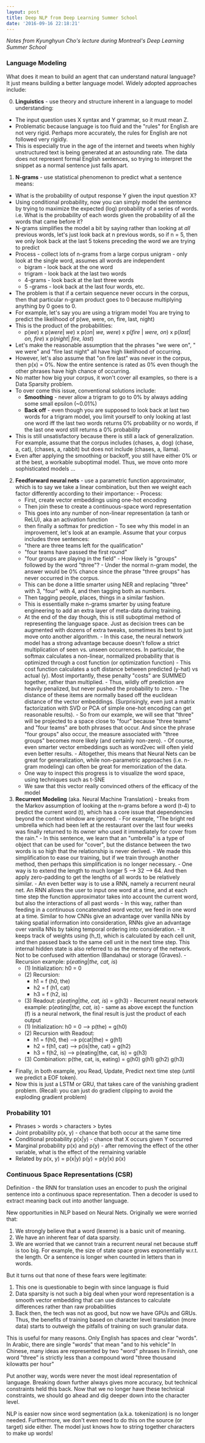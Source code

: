 ```yaml
---
layout: post
title: Deep NLP from Deep Learning Summer School
date: '2016-09-16 22:18:21'
---
```


*Notes from Kyunghyun Cho's lecture during Montreal's Deep Learning Summer School*

### Language Modeling
What does it mean to build an agent that can understand natural language?  It just means building a better language model.  Widely adopted approaches include:

  0. **Linguistics** - use theory and structure inherent in a language to model understanding:
   - The input question uses X syntax and Y grammar, so it must mean Z.
   - Problematic because language is too fluid and the "rules" for English are not very rigid. Perhaps more accurately, the rules for English are not followed very rigidly.
   - This is especially true in the age of the internet and tweets when highly unstructured text is being generated at an astounding rate.  The data does not represent formal English sentences, so trying to interpret the snippet as a normal sentence just falls apart.
  1. **N-grams** - use statistical phenomenon to predict what a sentence means:
   - What is the probability of output response Y given the input question X?
   - Using conditional probability, now you can simply model the sentence by trying to maximize the expected (log) probability of a series of words.  i.e. What is the probability of each words given the probability of all the words that came before it?
   - N-grams simplifies the model a bit by saying rather than looking at *all* previous words, let's just look back at n previous words, so if n = 5, then we only look back at the last 5 tokens preceding the word we are trying to predict
   - Process - collect lots of n-grams from a large corpus
unigram - only look at the single word, assumes all words are independent
     - bigram - look back at the one word
     - trigram - look back at the last two words
     - 4-grams - look back at the last three words
     - 5 -grams - look back at the last four words, etc.
   - The problem is that if a certain sequence never occurs in the corpus, then that particular n-gram product goes to 0 because multiplying anything by 0 goes to 0.
   - For example, let's say you are using a trigram model
You are trying to predict the likelihood of p(we, were, on, fire, last, night)
   - This is the product of the probabilities: 
     - p(*we*) x p(*were*| *we*) x p(*on*| *we, were*) x p(*fire* | *were, on*) x p(*last*| *on, fire*) x p(*night*| *fire, last*)
   - Let's make the reasonable assumption that the phrases "we were on", " we were" and "fire last night" all have high likelihood of occurring.
   - However, let's also assume that "on fire last" was never in the corpus, then p(x) = 0%. Now the entire sentence is rated as 0% even though the other phrases have high chance of occurring.
   - No matter how big your corpus, it won't cover all examples, so there is a Data Sparsity problem.
   - To over come this issue, conventional solutions include:
     - **Smoothing** - never allow a trigram to go to 0% by always adding some small epsilon (~0.01%)
     - **Back off** - even though you are supposed to look back at last two words for a trigram model, you limit yourself to only looking at last one word iff the last two words returns 0% probability or no words, if the last one word still returns a 0% probability
   - This is still unsatisfactory because there is still a lack of generalization.  For example, assume that the corpus includes
(chases, a, dog) (chase, a, cat), (chases, a, rabbit) but does not include (chases, a, llama).
   - Even after applying the smoothing or backoff, you still have either 0% or at the best, a workable suboptimal model. Thus, we move onto more sophisticated models ...
  2. **Feedforward neural nets** - use a parametric function approximator, which is to say we take a linear combination, but then we weight each factor differently according to their importance:
    - Process:
      - First, create vector embeddings using one-hot encoding
      - Then join these to create a continuous-space word representation
      - This goes into any number of non-linear representation (a tanh or ReLU), aka an activation function
      - then finally a softmax for prediction
    - To see why this model in an improvement, let's look at an example.  Assume that your corpus includes three sentences:
      - "there are three teams left for the qualification"
      - "four teams have passed the first round"
      - "four groups are playing in the field"
    - How likely is "groups" followed by the word "three"?
    - Under the normal n-gram model, the answer would be 0% chance since the phrase "three groups" has never occurred in the corpus.
      - This can be done a little smarter using NER and replacing "three" with 3, "four" with 4, and then tagging both as numbers.
      - Then tagging people, places, things in a similar fashion.
      - This is essentially make n-grams smarter by using feature engineering to add an extra layer of meta-data during training.
      - At the end of the day though, this is still suboptimal method of representing the language space. Just as decision trees can be augmented with dozens of extra tweaks, sometimes its best to just move onto another algorithm.
    - In this case, the neural network model has a strong advantage because doesn't follow a strict multiplication of seen vs. unseen occurrences.  In particular, the softmax calculates a non-linear, normalized probability that is optimized through a cost function (or optimization function)
    - This cost function calculates a soft distance between predicted (y-hat) vs actual (y).  Most importantly, these penalty "costs" are SUMMED together, rather than multiplied.
    - Thus, wildly off prediction are heavily penalized, but never pushed the probability to zero.
    - The distance of these items are normally based off the euclidean distance of the vector embeddings.  (Surprisingly, even just a matrix factorization with SVD or PCA of simple one-hot encoding can get reasonable results).
    - So from our example, we will see that "three" will be projected to a space close to "four" because "three teams" and "four teams" are both phrases that occur.  And since the phrase "four groups" also occur, the measure associated with "three groups" becomes more likely (and certainly non-zero).
    - Of course, even smarter vector embeddings such as word2vec will often yield even better results.
    - Altogether, this means that Neural Nets can be great for generalization, while non-parametric approaches (i.e. n-gram modeling) can often be great for memorization of the data.
      - One way to inspect this progress is to visualize the word space, using techniques such as t-SNE
      - We saw that this vector really convinced others of the efficacy of the model
  3. **Recurrent Modeling** (aka. Neural Machine Translation) - breaks from the Markov assumption of looking at the n-grams before a word (t-4) to predict the current word (t), which has a core issue that dependencies beyond the context window are ignored.
    - For example, "The bright red umbrella which had been left at the restaurant over the last four weeks was finally returned to its owner who used it immediately for cover from the rain."
    - In this sentence, we learn that an "umbrella" is a type of object that can be used for "cover", but the distance between the two words is so high that the relationship is never derived.
    - We made this simplification to ease our training, but if we train through another method, then perhaps this simplification is no longer necessary.
    - One way is to extend the length to much longer 5 --> 32 --> 64.  And then apply zero-padding to get the lengths of all words to be relatively similar.
    - An even better way is to use a RNN, namely a recurrent neural net.  An RNN allows the user to input one word at a time, and at each time step the function approximator takes into account the current word, but also the interactions of all past words
    - In this way, rather than feeding in a continuous concatenated word vector, we feed in one word at a time.  Similar to how CNNs give an advantage over vanilla NNs by taking spatial information into consideration, RNNs give an advantage over vanilla NNs by taking temporal ordering into consideration.
    - It keeps track of weights using (h_t), which is calculated by each cell unit, and then passed back to the same cell unit in the next time step.  This internal hidden state is also referred to as the memory of the network.  Not to be confused with attention (Bandahau) or storage (Graves).
    - Recursion example: p(*eating*|*the, cat, is*)
      - (1) Initialization: h0 = 0
      - (2) Recursion:
         - h1 = f (h0, the)
         - h2 = f (h1, cat)
         - h3 = f (h2, is)
      - (3) Readout: p(*eating*|*the, cat, is*) = g(h3)
    - Recurrent neural network example: p(*eating*|*the, cat, is*) - same as above except the function (f) is a neural network, the final result is just the product of each output
      - (1) Initialization: h0 = 0 --> p(the) = g(h0)
      - (2) Recursion with Readout:
         - h1 = f(h0, the)  --> p(cat|the) = g(h1)
         - h2 = f(h1, cat)  --> p(is|the, cat) = g(h2)
         - h3 = f(h2, is) --> p(eating|the, cat, is) = g(h3)
      - (3) Combination: p(the, cat, is, eating) = g(h0) g(h1) g(h2) g(h3)
   - Finally, in both example, you Read, Update, Predict next time step (until we predict a EOF token).
   - Now this is just a LSTM or GRU, that takes care of the vanishing gradient problem.  (Recall: you can just do gradient clipping to avoid the exploding gradient problem)

### Probability 101
  - Phrases > words > characters > bytes
  - Joint probability p(x, y)  - chance that both occur at the same time
  - Conditional probability p(x|y) - chance that X occurs given Y occurred
  - Marginal probability p(x) and p(y) - after removing the effect of the other variable, what is the effect of the remaining variable
  - Related by p(x, y) = p(x|y) p(y) = p(y|x) p(x)

### Continuous Space Representations (CSR)
Definition - the RNN for translation uses an encoder to push the original sentence into a continuous space representation.  Then a decoder is used to extract meaning back out into another language.

New opportunities in NLP based on Neural Nets.  Originally we were worried that:
  
1. We strongly believe that a word (lexeme) is a basic unit of meaning.
2. We have an inherent fear of data sparsity. 
3. We are worried that we cannot train a recurrent neural net because stuff is too big.  For example, the size of state space grows exponentially w.r.t. the length. Or a sentence is longer when counted in letters than in words.

But it turns out that none of these fears were legitimate:

1. This one is questionable to begin with since language is fluid
2. Data sparsity is not such a big deal when your word representation is a smooth vector embedding that can use distances to calculate differences rather than raw probabilities
3. Back then, the tech was not as good, but now we have GPUs and GRUs.  Thus, the benefits of training based on character level translation (more data) starts to outweigh the pitfalls of training on such granular data.

This is useful for many reasons.  Only English has spaces and clear "words".  In Arabic, there are single "words" that mean "and to his vehicle"  In Chinese, many ideas are represented by two "word" phrases  In Finnish, one word "three" is strictly less than a compound word "three thousand kilowatts per hour"

Put another way, words were never the most ideal representation of language.  Breaking down further always gives more accuracy, but technical constraints held this back.  Now that we no longer have these technical constraints, we should go ahead and dig deeper down into the character level.

NLP is easier now since word segmentation (a.k.a. tokenization) is no longer needed.  Furthermore, we don't even need to do this on the source (or target) side either.  The model just knows how to string together characters to make up words!
